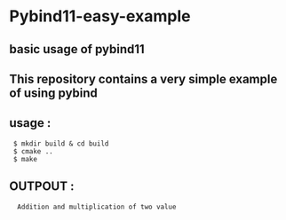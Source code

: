 # Pybind11-easy-example
## basic usage of pybind11

## This repository contains a very simple example of using pybind

## usage :
     $ mkdir build & cd build
     $ cmake ..
     $ make
## OUTPOUT : 
      Addition and multiplication of two value

